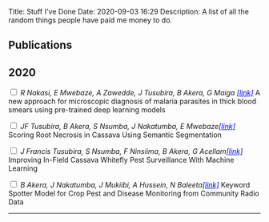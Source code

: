 Title: Stuff I've Done
Date: 2020-09-03 16:29
Description: A list of all the random things people have paid me money to do.

<section markdown="1">

## Publications
## 2020
<label for="sn-pub1" class="margin-toggle sidenote-number"></label><input type="checkbox" id="sn-pub1" class
="margin-toggle"> 
<span class="sidenote"><em>R Nakasi, E Mwebaze, A Zawedde, J Tusubira, B Akera, G Maiga <a style='color:blue' href="https://link.springer.com/article/10.1007/s42452-020-3000-0">[link]</a></em>
 </span>A  new approach for microscopic diagnosis of malaria parasites in thick blood smears using pre-trained deep learning models

<label for="sn-pub2" class="margin-toggle sidenote-number"></label><input type="checkbox" id="sn-pub2" class="margin-toggle"> 
<span class="sidenote"><em>JF Tusubira, B Akera, S Nsumba, J Nakatumba, E Mwebaze<a style='color:blue' href="https://arxiv.org/abs/2005.03367">[link]</a></em>
 </span>Scoring Root Necrosis in Cassava Using Semantic Segmentation

<label for="sn-pub3" class="margin-toggle sidenote-number"></label><input type="checkbox" id="sn-pub3" class="margin-toggle"> 
<span class="sidenote"><em>J Francis Tusubira, S Nsumba, F Ninsiima, B Akera, G Acellam<a style='color:blue' href="https://openaccess.thecvf.com/content_CVPRW_2020/papers/w5/Tusubira_Improving_In-Field_Cassava_Whitefly_Pest_Surveillance_With_Machine_Learning_CVPRW_2020_paper.pdf">[link]</a></em>
 </span>Improving In-Field Cassava Whitefly Pest Surveillance With Machine Learning

<label for="sn-pub4" class="margin-toggle sidenote-number"></label><input type="checkbox" id="sn-pub4" class="margin-toggle"> 
<span class="sidenote"><em>B Akera, J Nakatumba, J Mukiibi, A Hussein, N Baleeta<a style='color:blue' href="https://arxiv.org/abs/1910.02292">[link]</a></em>
 </span>Keyword Spotter Model for Crop Pest and Disease Monitoring from Community Radio Data

--- 

    
</section>
